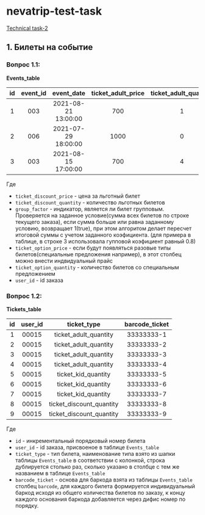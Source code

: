 # nevatrip-test-task

[Technical task-2](https://bitbucket.org/nevatrip/test-task/src/master/README.md)

## 1. Билеты на событие

### Вопрос 1.1:

**Events_table**

| id  | event_id |     event_date      | ticket_adult_price | ticket_adult_quantity | ticket_kid_price | ticket_kid_quantity | ticket_discount_price | ticket_discount_quantity | group_factor | ticket_option_price | ticket_option_quantity | barcode  | user_id | equal_price |       created       |
| :-: | :------: | :-----------------: | :----------------: | :-------------------: | :--------------: | :-----------------: | :-------------------: | :----------------------: | :----------: | :-----------------: | :--------------------: | :------: | :-----: | :---------: | :-----------------: |
|  1  |   003    | 2021-08-21 13:00:00 |        700         |           1           |       450        |          0          |          500          |            0             |      0       |        null         |           0            | 11111111 |  00451  |     700     | 2021-01-11 13:22:09 |
|  2  |   006    | 2021-07-29 18:00:00 |        1000        |           0           |       800        |          2          |          700          |            1             |      0       |        null         |           0            | 22222222 |  00364  |    2300     | 2021-01-12 16:32:08 |
|  3  |   003    | 2021-08-15 17:00:00 |        700         |           4           |       450        |          3          |          500          |            2             |      1       |        null         |           0            | 33333333 |  00015  |    4120     | 2021-01-13 10:08:45 |

Где

- `ticket_discount_price` - цена за льготный билет
- `ticket_discount_quantity` - количество льготных билетов
- `group_factor` - индикатор, является ли билет групповым. Проверяется на заданное условие(сумма всех билетов по строке текущего заказа), если сумма больше или равна заданному условию, возвращает 1(true), при этом алгоритом делает пересчет итоговой суммы с учетом заданного коэфициента.
  (для примера в таблице, в строке 3 использовала гупповой коэфициент равный 0.8)
- `ticket_option_price` - если будут появляться разовые типы билетов(специальные предложения например), в этот столбец можно внести индвидуальный прайс
- `ticket_option_quantity` - количество билетов со специальным предложением
- `user_id` - id заказа

### Вопрос 1.2:

**Tickets_table**

| id  | user_id |       ticket_type        | barcode_ticket |
| :-: | :-----: | :----------------------: | :------------: |
|  1  |  00015  |  ticket_adult_quantity   |   33333333-1   |
|  2  |  00015  |  ticket_adult_quantity   |   33333333-2   |
|  3  |  00015  |  ticket_adult_quantity   |   33333333-3   |
|  4  |  00015  |  ticket_adult_quantity   |   33333333-4   |
|  5  |  00015  |   ticket_kid_quantity    |   33333333-5   |
|  6  |  00015  |   ticket_kid_quantity    |   33333333-6   |
|  7  |  00015  |   ticket_kid_quantity    |   33333333-7   |
|  8  |  00015  | ticket_discount_quantity |   33333333-8   |
|  9  |  00015  | ticket_discount_quantity |   33333333-9   |

Где

- `id` - инкрементальный порядковый номер билета
- `user_id` - id заказа, присвоеное в таблице `Events_table`
- `ticket_type` - тип билета, наименование типа взято из шапки таблицы `Events_table` в соответствии с колонкой,
  строка дублируется столько раз, сколько указано в столбце с тем же названием в таблице `Events_table`
- `barcode_ticket` - основа для баркода взята из таблицы `Events_table` столбец `barcode`, для каждого билета формируется индивидуальный баркод исходя из общего количества билетов по заказу,
  к концу каждого основания баркода добавляется через дифис номер по порядку.
